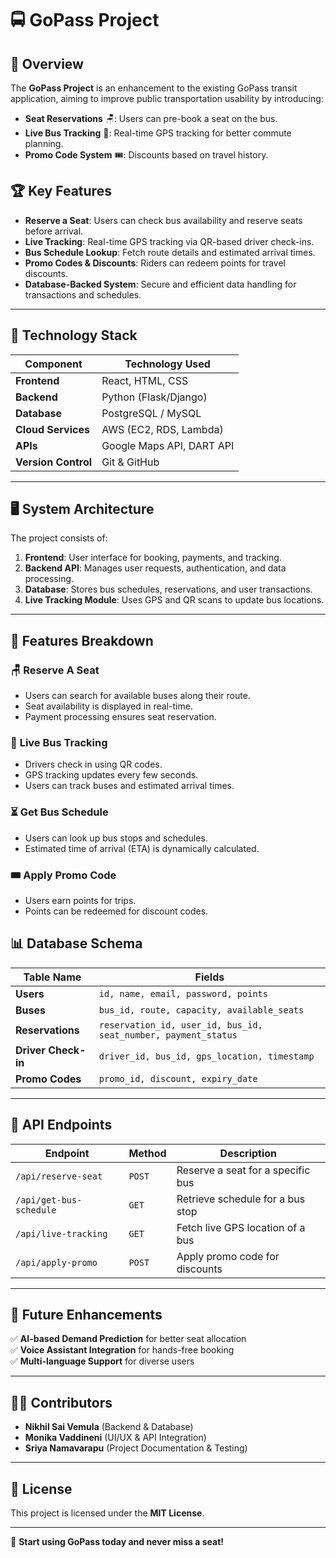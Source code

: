 # 🚍 GoPass Project

## 📌 Overview
The **GoPass Project** is an enhancement to the existing GoPass transit application, aiming to improve public transportation usability by introducing:
- **Seat Reservations** 🪑: Users can pre-book a seat on the bus.
- **Live Bus Tracking** 📍: Real-time GPS tracking for better commute planning.
- **Promo Code System** 🎟️: Discounts based on travel history.

## 🏆 Key Features
- **Reserve a Seat**: Users can check bus availability and reserve seats before arrival.
- **Live Tracking**: Real-time GPS tracking via QR-based driver check-ins.
- **Bus Schedule Lookup**: Fetch route details and estimated arrival times.
- **Promo Codes & Discounts**: Riders can redeem points for travel discounts.
- **Database-Backed System**: Secure and efficient data handling for transactions and schedules.

---

## 🔧 Technology Stack
| Component        | Technology Used |
|-----------------|----------------|
| **Frontend**    | React, HTML, CSS |
| **Backend**     | Python (Flask/Django) |
| **Database**    | PostgreSQL / MySQL |
| **Cloud Services** | AWS (EC2, RDS, Lambda) |
| **APIs**        | Google Maps API, DART API |
| **Version Control** | Git & GitHub |

---

## 🖥️ System Architecture
The project consists of:
1. **Frontend**: User interface for booking, payments, and tracking.
2. **Backend API**: Manages user requests, authentication, and data processing.
3. **Database**: Stores bus schedules, reservations, and user transactions.
4. **Live Tracking Module**: Uses GPS and QR scans to update bus locations.

---

## 📌 Features Breakdown
### 🪑 **Reserve A Seat**
- Users can search for available buses along their route.
- Seat availability is displayed in real-time.
- Payment processing ensures seat reservation.

### 📍 **Live Bus Tracking**
- Drivers check in using QR codes.
- GPS tracking updates every few seconds.
- Users can track buses and estimated arrival times.

### ⏳ **Get Bus Schedule**
- Users can look up bus stops and schedules.
- Estimated time of arrival (ETA) is dynamically calculated.

### 🎟️ **Apply Promo Code**
- Users earn points for trips.
- Points can be redeemed for discount codes.

## 📊 Database Schema
| Table Name   | Fields |
|-------------|-----------------------------------------------------------|
| **Users** | `id, name, email, password, points` |
| **Buses** | `bus_id, route, capacity, available_seats` |
| **Reservations** | `reservation_id, user_id, bus_id, seat_number, payment_status` |
| **Driver Check-in** | `driver_id, bus_id, gps_location, timestamp` |
| **Promo Codes** | `promo_id, discount, expiry_date` |

---

## 📜 API Endpoints
| Endpoint | Method | Description |
|----------|--------|-------------|
| `/api/reserve-seat` | `POST` | Reserve a seat for a specific bus |
| `/api/get-bus-schedule` | `GET` | Retrieve schedule for a bus stop |
| `/api/live-tracking` | `GET` | Fetch live GPS location of a bus |
| `/api/apply-promo` | `POST` | Apply promo code for discounts |

---

## 📌 Future Enhancements
✅ **AI-based Demand Prediction** for better seat allocation  
✅ **Voice Assistant Integration** for hands-free booking  
✅ **Multi-language Support** for diverse users  

---

## 👨‍💻 Contributors
- **Nikhil Sai Vemula** (Backend & Database)
- **Monika Vaddineni** (UI/UX & API Integration)
- **Sriya Namavarapu** (Project Documentation & Testing)

---

## 🎯 License
This project is licensed under the **MIT License**.

---

🚀 **Start using GoPass today and never miss a seat!**
```
